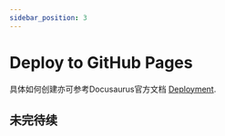 ```yaml
---
sidebar_position: 3
---
```


# Deploy to GitHub Pages

具体如何创建亦可参考Docusaurus官方文档 [Deployment](https://docusaurus.io/docs/deployment#deploying-to-github-pages).

## 未完待续